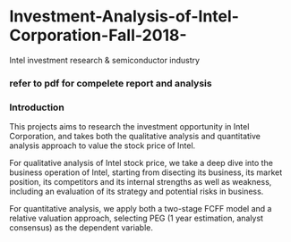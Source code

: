 # Investment-Analysis-of-Intel-Corporation-Fall-2018-
Intel investment research &amp; semiconductor industry

### refer to pdf for compelete report and analysis

### Introduction
This projects aims to research the investment opportunity in Intel Corporation, and takes both the qualitative analysis and quantitative analysis approach to value the stock price of Intel.

For qualitative analysis of Intel stock price, we take a deep dive into the business operation of Intel, starting from disecting its business, its market position, its competitors and its internal strengths as well as weakness, including an evaluation of its strategy and potential risks in business.

For quantitative analysis, we apply both a two-stage FCFF model and a relative valuation approach, selecting PEG (1 year estimation, analyst consensus) as the dependent variable.

